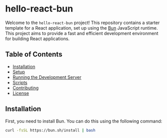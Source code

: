 # hello-react-bun

Welcome to the `hello-react-bun` project! This repository contains a starter template for a React application, set up using the [Bun](https://bun.sh) JavaScript runtime. This project aims to provide a fast and efficient development environment for building React applications.

## Table of Contents

- [Installation](#installation)
- [Setup](#setup)
- [Running the Development Server](#running-the-development-server)
- [Scripts](#scripts)
- [Contributing](#contributing)
- [License](#license)

## Installation

First, you need to install Bun. You can do this using the following command:

```sh
curl -fsSL https://bun.sh/install | bash
